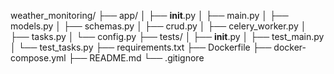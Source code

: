 weather_monitoring/
├── app/
│   ├── __init__.py
│   ├── main.py
│   ├── models.py
│   ├── schemas.py
│   ├── crud.py
│   ├── celery_worker.py
│   ├── tasks.py
│   └── config.py
├── tests/
│   ├── __init__.py
│   ├── test_main.py
│   └── test_tasks.py
├── requirements.txt
├── Dockerfile
├── docker-compose.yml
├── README.md
└── .gitignore
